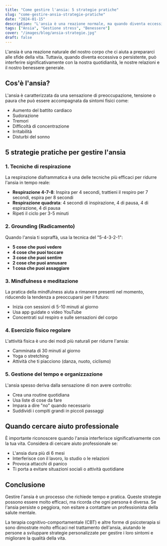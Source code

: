 ```yaml
---
title: "Come gestire l'ansia: 5 strategie pratiche"
slug: "come-gestire-ansia-strategie-pratiche"
date: "2024-01-15"
description: "L'ansia è una reazione normale, ma quando diventa eccessiva può interferire con la vita quotidiana. Scopri alcune strategie pratiche per gestirla."
tags: ["Ansia", "Gestione stress", "Benessere"]
cover: "/images/blog/ansia-strategie.jpg"
draft: false
---
```


L'ansia è una reazione naturale del nostro corpo che ci aiuta a prepararci alle sfide della vita. Tuttavia, quando diventa eccessiva o persistente, può interferire significativamente con la nostra quotidianità, le nostre relazioni e il nostro benessere generale.

## Cos'è l'ansia?

L'ansia è caratterizzata da una sensazione di preoccupazione, tensione o paura che può essere accompagnata da sintomi fisici come:
- Aumento del battito cardiaco
- Sudorazione
- Tremori
- Difficoltà di concentrazione
- Irritabilità
- Disturbi del sonno

## 5 strategie pratiche per gestire l'ansia

### 1. Tecniche di respirazione

La respirazione diaframmatica è una delle tecniche più efficaci per ridurre l'ansia in tempo reale:

- **Respirazione 4-7-8**: Inspira per 4 secondi, trattieni il respiro per 7 secondi, espira per 8 secondi
- **Respirazione quadrata**: 4 secondi di inspirazione, 4 di pausa, 4 di espirazione, 4 di pausa
- Ripeti il ciclo per 3-5 minuti

### 2. Grounding (Radicamento)

Quando l'ansia ti sopraffà, usa la tecnica del "5-4-3-2-1":
- **5 cose che puoi vedere**
- **4 cose che puoi toccare**
- **3 cose che puoi sentire**
- **2 cose che puoi annusare**
- **1 cosa che puoi assaggiare**

### 3. Mindfulness e meditazione

La pratica della mindfulness aiuta a rimanere presenti nel momento, riducendo la tendenza a preoccuparsi per il futuro:

- Inizia con sessioni di 5-10 minuti al giorno
- Usa app guidate o video YouTube
- Concentrati sul respiro e sulle sensazioni del corpo

### 4. Esercizio fisico regolare

L'attività fisica è uno dei modi più naturali per ridurre l'ansia:
- Camminata di 30 minuti al giorno
- Yoga o stretching
- Attività che ti piacciono (danza, nuoto, ciclismo)

### 5. Gestione del tempo e organizzazione

L'ansia spesso deriva dalla sensazione di non avere controllo:
- Crea una routine quotidiana
- Usa liste di cose da fare
- Impara a dire "no" quando necessario
- Suddividi i compiti grandi in piccoli passaggi

## Quando cercare aiuto professionale

È importante riconoscere quando l'ansia interferisce significativamente con la tua vita. Considera di cercare aiuto professionale se:
- L'ansia dura più di 6 mesi
- Interferisce con il lavoro, lo studio o le relazioni
- Provoca attacchi di panico
- Ti porta a evitare situazioni sociali o attività quotidiane

## Conclusione

Gestire l'ansia è un processo che richiede tempo e pratica. Queste strategie possono essere molto efficaci, ma ricorda che ogni persona è diversa. Se l'ansia persiste o peggiora, non esitare a contattare un professionista della salute mentale.

La terapia cognitivo-comportamentale (CBT) e altre forme di psicoterapia si sono dimostrate molto efficaci nel trattamento dell'ansia, aiutando le persone a sviluppare strategie personalizzate per gestire i loro sintomi e migliorare la qualità della vita.

